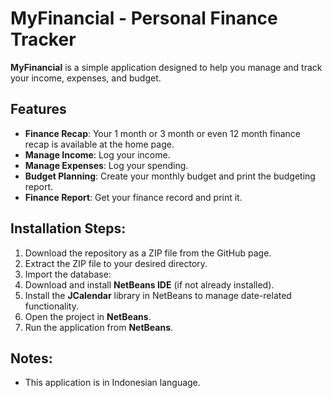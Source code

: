 # MyFinancial - Personal Finance Tracker

**MyFinancial** is a simple application designed to help you manage and track your income, expenses, and budget. 

## Features

- **Finance Recap**: Your 1 month or 3 month or even 12 month finance recap is available at the home page.
- **Manage Income**: Log your income.
- **Manage Expenses**: Log your spending. 
- **Budget Planning**: Create your monthly budget and print the budgeting report.
- **Finance Report**: Get your finance record and print it.

## Installation Steps:
1. Download the repository as a ZIP file from the GitHub page.
2. Extract the ZIP file to your desired directory.
3. Import the database:
4. Download and install **NetBeans IDE** (if not already installed).
5. Install the **JCalendar** library in NetBeans to manage date-related functionality.
6. Open the project in **NetBeans**.
7. Run the application from **NetBeans**.

## Notes:
- This application is in Indonesian language.



